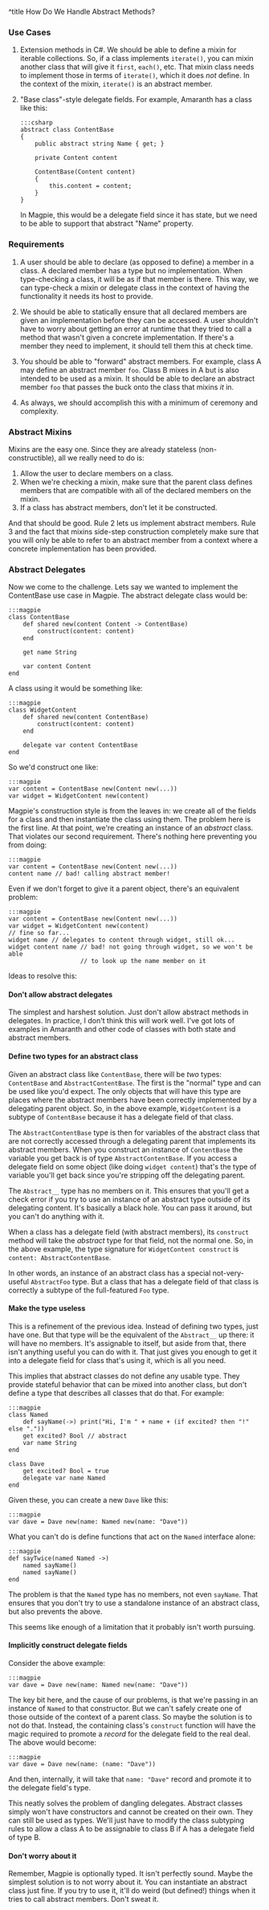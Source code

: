 ^title How Do We Handle Abstract Methods?

### Use Cases

1.  Extension methods in C#. We should be able to define a mixin for iterable
collections. So, if a class implements `iterate()`, you can mixin another class
that will give it `first`, `each()`, etc. That mixin class needs to implement
those in terms of `iterate()`, which it does *not* define. In the context of the
mixin, `iterate()` is an abstract member.

2.  "Base class"-style delegate fields. For example, Amaranth has a class like this:

        :::csharp
        abstract class ContentBase
        {
            public abstract string Name { get; }

            private Content content

            ContentBase(Content content)
            {
                this.content = content;
            }
        }

    In Magpie, this would be a delegate field since it has state, but we need
    to be able to support that abstract "Name" property.

### Requirements

1.  A user should be able to declare (as opposed to define) a member in a class.
    A declared member has a type but no implementation. When type-checking a
    class, it will be as if that member is there. This way, we can type-check a
    mixin or delegate class in the context of having the functionality it needs
    its host to provide.

2.  We should be able to statically ensure that all declared members are given
    an implementation before they can be accessed. A user shouldn't have to
    worry about getting an error at runtime that they tried to call a method
    that wasn't given a concrete implementation. If there's a member they need
    to implement, it should tell them this at check time.

3.  You should be able to "forward" abstract members. For example, class A may
    define an abstract member `foo`. Class B mixes in A but is also intended to
    be used as a mixin. It should be able to declare an abstract member `foo`
    that passes the buck onto the class that mixins *it* in.

5.  As always, we should accomplish this with a minimum of ceremony and
    complexity.

### Abstract Mixins

Mixins are the easy one. Since they are already stateless (non-constructible), all we really need to do is:

1.  Allow the user to declare members on a class.
2.  When we're checking a mixin, make sure that the parent class defines members
    that are compatible with all of the declared members on the mixin.
3.  If a class has abstract members, don't let it be constructed.

And that should be good. Rule 2 lets us implement abstract members. Rule 3 and the fact that mixins side-step construction completely make sure that you will only be able to refer to an abstract member from a context where a concrete implementation has been provided.

### Abstract Delegates

Now we come to the challenge. Lets say we wanted to implement the ContentBase use case in Magpie. The abstract delegate class would be:

    :::magpie
    class ContentBase
        def shared new(content Content -> ContentBase)
            construct(content: content)
        end

        get name String

        var content Content
    end

A class using it would be something like:

    :::magpie
    class WidgetContent
        def shared new(content ContentBase)
            construct(content: content)
        end

        delegate var content ContentBase
    end

So we'd construct one like:

    :::magpie
    var content = ContentBase new(Content new(...))
    var widget = WidgetContent new(content)

Magpie's construction style is from the leaves in: we create all of the fields
for a class and then instantiate the class using them. The problem here is the
first line. At that point, we're creating an instance of an *abstract* class. That violates our second requirement. There's nothing here preventing you from
doing:

    :::magpie
    var content = ContentBase new(Content new(...))
    content name // bad! calling abstract member!

Even if we don't forget to give it a parent object, there's an equivalent problem:

    :::magpie
    var content = ContentBase new(Content new(...))
    var widget = WidgetContent new(content)
    // fine so far...
    widget name // delegates to content through widget, still ok...
    widget content name // bad! not going through widget, so we won't be able
                        // to look up the name member on it

Ideas to resolve this:

#### Don't allow abstract delegates

The simplest and harshest solution. Just don't allow abstract methods in delegates. In practice, I don't think this will work well. I've got lots of examples in Amaranth and other code of classes with both state and abstract members.

#### Define two types for an abstract class

Given an abstract class like `ContentBase`, there will be *two* types: `ContentBase` and `AbstractContentBase`. The first is the "normal" type and can be used like you'd expect. The only objects that will have this type are places where the abstract members have been correctly implemented by a delegating parent object. So, in the above example, `WidgetContent` is a subtype of `ContentBase` because it has a delegate field of that class.

The `AbstractContentBase` type is then for variables of the abstract class that are not correctly accessed through a delegating parent that implements its abstract members. When you construct an instance of `ContentBase` the variable you get back is of type `AbstractContentBase`. If you access a delegate field on some object (like doing `widget content`) that's the type of variable you'll get back since you're stripping off the delegating parent.

The `Abstract__` type has no members on it. This ensures that you'll get a check error if you try to use an instance of an abstract type outside of its delegating content. It's basically a black hole. You can pass it around, but you can't do anything with it.

When a class has a delegate field (with abstract members), its `construct` method will take the *abstract* type for that field, not the normal one. So, in the above example, the type signature for `WidgetContent construct` is `content: AbstractContentBase`.

In other words, an instance of an abstract class has a special not-very-useful `AbstractFoo` type. But a class that has a delegate field of that class is correctly a subtype of the full-featured `Foo` type.

#### Make the type useless

This is a refinement of the previous idea. Instead of defining two types, just
have one. But that type will be the equivalent of the `Abstract__` up there: it
will have no members. It's assignable to itself, but aside from that, there
isn't anything useful you can do with it. That just gives you enough to get it
into a delegate field for class that's using it, which is all you need.

This implies that abstract classes do not define any usable type. They provide
stateful behavior that can be mixed into another class, but don't define a type
that describes all classes that do that. For example:

    :::magpie
    class Named
        def sayName(->) print("Hi, I'm " + name + (if excited? then "!" else "."))
        get excited? Bool // abstract
        var name String
    end

    class Dave
        get excited? Bool = true
        delegate var name Named
    end

Given these, you can create a new `Dave` like this:

    :::magpie
    var dave = Dave new(name: Named new(name: "Dave"))

What you can't do is define functions that act on the `Named` interface alone:

    :::magpie
    def sayTwice(named Named ->)
        named sayName()
        named sayName()
    end

The problem is that the `Named` type has no members, not even `sayName`. That
ensures that you don't try to use a standalone instance of an abstract class,
but also prevents the above.

This seems like enough of a limitation that it probably isn't worth pursuing.

#### Implicitly construct delegate fields

Consider the above example:

    :::magpie
    var dave = Dave new(name: Named new(name: "Dave"))

The key bit here, and the cause of our problems, is that we're passing in an
instance of `Named` to that constructor. But we can't safely create one of those
outside of the context of a parent class. So maybe the solution is to not do
that. Instead, the containing class's `construct` function will have the magic
required to promote a *record* for the delegate field to the real deal. The
above would become:

    :::magpie
    var dave = Dave new(name: (name: "Dave"))

And then, internally, it will take that `name: "Dave"` record and promote it to
the delegate field's type.

This neatly solves the problem of dangling delegates. Abstract classes simply
won't have constructors and cannot be created on their own. They can still be
used as types. We'll just have to modify the class subtyping rules to allow a
class A to be assignable to class B if A has a delegate field of type B.

#### Don't worry about it

Remember, Magpie is optionally typed. It isn't perfectly sound. Maybe the
simplest solution is to not worry about it. You can instantiate an abstract
class just fine. If you try to use it, it'll do weird (but defined!) things when
it tries to call abstract members. Don't sweat it.

